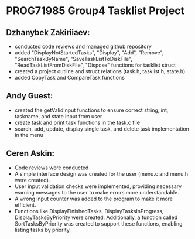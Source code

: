 # PROG71985 Group4 Tasklist Project
## Dzhanybek Zakiriiaev:
- conducted code reviews and managed github repository
- added "DisplayNotStartedTasks", "Display", "Add", "Remove", "SearchTaskByName", "SaveTaskListToDiskFile", "ReadTaskListFromDiskFile", "Dispose" functions for tasklist struct
- created a project outline and struct relations (task.h, tasklist.h, state.h)
- added CopyTask and CompareTask functions
## Andy Guest:
- created the getValidInput functions to ensure correct string, int, taskname, and state input from user
- create task and print task functions in the task.c file
- search, add, update, display single task, and delete task implementation in the menu
## Ceren Askin:
- Code reviews were conducted
- A simple interface design was created for the user (menu.c and menu.h were created).
- User input validation checks were implemented, providing necessary warning messages to the user to make errors more understandable.
- A wrong input counter was added to the program to make it more efficient.
- Functions like DisplayFinishedTasks, DisplayTasksInProgress, DisplayTasksByPriority were created. Additionally, a function called SortTasksByPriority was created to support these functions, enabling listing tasks by priority.
